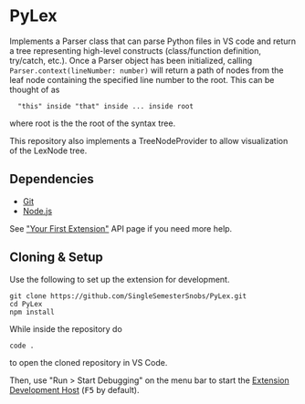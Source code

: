 # PyLex
Implements a Parser class that can parse Python files in VS code and return a
tree representing high-level constructs (class/function definition, try/catch,
etc.). Once a Parser object has been initialized, calling
`Parser.context(lineNumber: number)` will return a path of nodes from the leaf
node containing the specified line number to the root. This can be thought of
as

```
  "this" inside "that" inside ... inside root
```

where root is the the root of the syntax tree.

This repository also implements a TreeNodeProvider to allow visualization of
the LexNode tree.

## Dependencies
- [Git](https://git-scm.com/)
- [Node.js](https://nodejs.org/en/)

See ["Your First Extension"](https://code.visualstudio.com/api/get-started/your-first-extension) API page if you need more help.

## Cloning & Setup
Use the following to set up the extension for development.

    git clone https://github.com/SingleSemesterSnobs/PyLex.git
    cd PyLex
    npm install

While inside the repository do

    code .

to open the cloned repository in VS Code.

Then, use "Run > Start Debugging" on the menu bar to start the [Extension Development Host](https://code.visualstudio.com/api/advanced-topics/extension-host) (<kbd>F5</kbd> by default).

